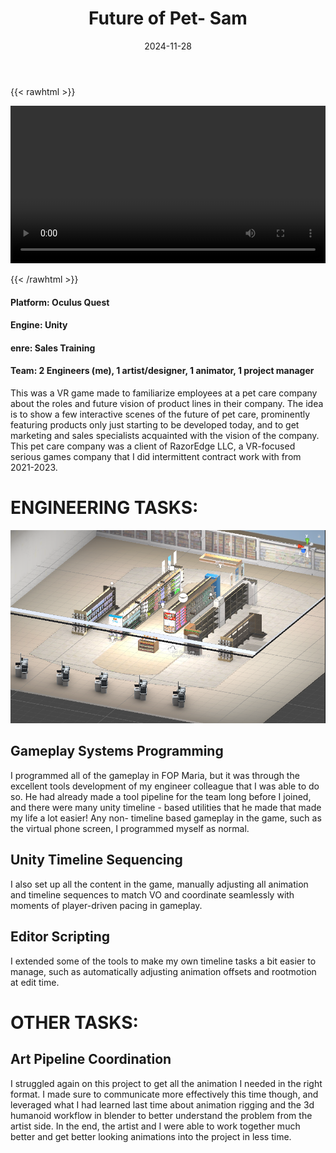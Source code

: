 ﻿---
title: "Future of Pet- Sam"
date: 2024-11-28
draft: false
description: "a description"
tags: ["example", "tag"]
---

{{< rawhtml >}} 

<video width=100% controls autoplay loop>
    <source src="/videos/mp4/Future-of-Pet-Sam-small.mp4" type="video/mp4">
    Your browser does not support the video tag.  
</video>

{{< /rawhtml >}}

#### Platform: Oculus Quest
#### Engine: Unity
#### enre: Sales Training
#### Team: 2 Engineers (me), 1 artist/designer, 1 animator, 1 project manager

This was a VR game made to familiarize employees at a pet care company about the roles and future vision of product lines in their company. The idea is to show a few interactive scenes of the future of pet care, prominently featuring products only just starting to be developed today, and to get marketing and sales specialists acquainted with the vision of the company. This pet care company was a client of RazorEdge LLC, a VR-focused serious games company that I did intermittent contract work with from 2021-2023.


# ENGINEERING TASKS:

![Alt text](/samstore.PNG)
## Gameplay Systems Programming

I programmed all of the gameplay in FOP Maria, but it was through the excellent tools development of my engineer colleague that I was able to do so. He had already made a tool pipeline for the team long before I joined, and there were many unity timeline - based utilities that he made that made my life a lot easier! Any non- timeline based gameplay in the game, such as the virtual phone screen, I programmed myself as normal.

## Unity Timeline Sequencing

I also set up all the content in the game, manually adjusting all animation and timeline sequences to match VO and coordinate seamlessly with moments of player-driven pacing in gameplay. 

## Editor Scripting

I extended some of the tools to make my own timeline tasks a bit easier to manage, such as automatically adjusting animation offsets and rootmotion at edit time.


# OTHER TASKS:


## Art Pipeline Coordination

I struggled again on this project to get all the animation I needed in the right format. I made sure to communicate more effectively this time though, and leveraged what I had learned last time about animation rigging and the 3d humanoid workflow in blender to better understand the problem from the artist side. In the end, the artist and I were able to work together much better and get better looking animations into the project in less time. 
